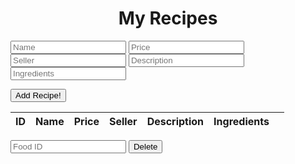 
<head>
	<script src="https://ajax.googleapis.com/ajax/libs/jquery/3.6.1/jquery.min.js"></script>
</head>



<html>
  <head>
    <title>My Recipes</title>
    <meta charset="UTF-8" />
  </head>
  <body>
    <h1 id="saved-nutrition">My Recipes</h1>
    <div>
      <input placeholder ="Name" type="text" id="name" />
      <input placeholder ="Price" type="text" id="price" />
      <input placeholder ="Seller" type="text" id="seller" />
      <input placeholder ="Description" type="text" id="description" />
      <input placeholder ="Ingredients" type="text" id="ingredients" />

  <button id="add-food">Add Recipe!</button>
    </div>
    <table id="food-table">
      <thead>
        <tr>
          <th>ID</th>
          <th>Name</th>
          <th>Price</th>
          <th>Seller</th>
          <th>Description</th>
          <th>Ingredients</th>
          <th></th>
        </tr>
      </thead>
      <tbody></tbody>
    </table>
    <div>
      <input placeholder ="Food ID" type="text" id="id" />
      <button id="delete-food">Delete</button>
    </div>
    <script> 
      const foodTable = document.querySelector("#food-table tbody");
      const addFoodBtn = document.querySelector("#add-food");
      const deleteFoodBtn = document.querySelector("#delete-food");      //
      const idInput = document.querySelector("#id");      //
      const nameInput = document.querySelector("#name");
      const priceInput = document.querySelector("#price");
      const sellerInput = document.querySelector("#seller");
      const descriptionInput = document.querySelector("#description");
      const ingredientsInput = document.querySelector("#ingredients");
        addFoodBtn.addEventListener("click", () => {
        const name = nameInput.value;
        const price = priceInput.value;
        const seller = sellerInput.value;
        const description = descriptionInput.value;
        const ingredients = ingredientsInput.value;
        const item = { id, name, price, seller, description, ingredients };
        fetch("https://csatri1.tk/api/recipes/create/" + name + "/" + price + "/" + seller + "/" + description + "/" + ingredients,  { method: "POST", credentials: 'include' })
          .then((res) => res.json())
          .then((data) => {
            addFoodToTable(data);
            nameInput.value = "";
            priceInput.value = 0;
            sellerInput.value = "";
            descriptionInput.value = "";
            ingredientsInput.value = "";
          })
          .catch((err) => console.log(err));
          window.location.reload()
      });
      deleteFoodBtn.addEventListener("click", () => {
        const id = idInput.value;
        console.log(id);
        //const item = { id, food, calories, category };
        fetch(
          "https://csatri1.tk/api/recipes/delete/" + id,
          { method: "DELETE" , credentials: 'include'}
        )
          //.then((res) => res.json())
          .then(() => {
            getFood();
            //idInput.value = 0;
          })
          .catch((err) => console.log(err));
          console.log("here")
      });
      function getFood() {
        fetch("https://csatri1.tk/api/recipes/", {credentials: 'include'})
          .then((res) => res.json())
          .then((data) => {
            foodTable.innerHTML = "";
            data.forEach(addFoodToTable);
          })
          .catch((err) => console.log(err));
      }
      function addFoodToTable(item) {
        const row = document.createElement("tr");
        const idCell = document.createElement("td");
        const nameCell = document.createElement("td");
        const priceCell = document.createElement("td");
        const sellerCell = document.createElement("td");
        const descriptionCell = document.createElement("td");
        const ingredientsCell = document.createElement("td");
        //const deleteCell = document.createElement("td");
        //const deleteButton = document.createElement("button");
        //deleteButton.innerHTML = "Delete";
        //deleteButton.addEventListener("click", () => {
          //deleteFood(item);
        //});
        idCell.textContent = item.id;
        nameCell.textContent = item.name;
        priceCell.textContent = item.price;
        sellerCell.textContent = item.seller;
        descriptionCell.textContent = item.description;
        ingredientsCell.textContent = item.ingredients;  
        //deleteCell.appendChild(deleteButton);
        row.appendChild(idCell);
        row.appendChild(nameCell);
        row.appendChild(priceCell);
        row.appendChild(sellerCell);
        row.appendChild(descriptionCell);
        row.appendChild(ingredientsCell);
        //row.appendChild(deleteCell);
        foodTable.appendChild(row);
      }
      function deleteFood(id) {
        fetch(
          "https://csatri1.tk/api/recipes/delete/" + id,
          { method: "DELETE", credentials: 'include' }
        )
          .then(() => {
            getFood();
          })
          .catch((err) => console.log(err));
          //window.location.reload()
      }
      getFood();
    </script>
    <style>
      #saved-nutrition {
        text-align:center;
      }
      </style>
  </body>
</html>